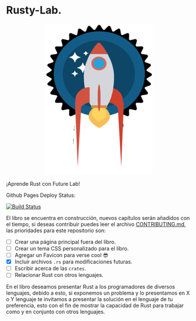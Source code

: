 # Rusty-Lab.

<p align="center">
    <img src="src/images/rusty-lab.png" alt="Rusty-lab">
</p>


¡Aprende Rust con Future Lab!

Github Pages Deploy Status:

[![Build Status](https://travis-ci.org/futurelabmx/rusty-lab.svg?branch=master)](https://travis-ci.org/futurelabmx/rusty-lab)


El libro se encuentra en construcción, nuevos capítulos serán añadidos con el
tiempo, si deseas contribuir puedes leer el archivo
[CONTRIBUTING.md](CONTRIBUTING.md), las prioridades para este repositorio son:

- [ ] Crear una página principal fuera del libro.
- [ ] Crear un tema CSS personalizado para el libro.
- [ ] Agregar un Favicon para verse cool :sunglasses:
- [x] Incluir archivos `.rs` para modificaciones futuras.
- [ ] Escribir acerca de las `crates`.
- [ ] Relacionar Rust con otros lenguajes.

En el libro deseamos presentar Rust a los programadores de diversos lenguajes,
debido a esto, si exponemos un problema y lo presentamos en X o Y lenguaje
te invitamos a presentar la solución en el lenguaje de tu preferencia, esto
con el fin de mostrar la capacidad de Rust para trabajar como y en conjunto con
otros lenguajes.